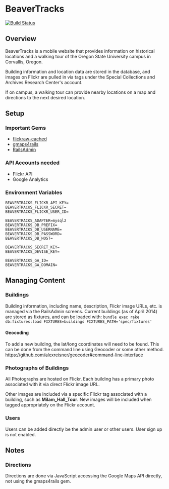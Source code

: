 # BeaverTracks

[![Build
Status](https://travis-ci.org/osulp/BeaverTracks.svg?branch=master)](https://travis-ci.org/osulp/BeaverTracks)

## Overview

BeaverTracks is a mobile website that provides information on historical locations and a walking tour of the Oregon State University campus in Corvallis, Oregon.

Building information and location data are stored in the database, and images on Flickr are pulled in via tags under the Special Collections and Archives Research Center's account.

If on campus, a walking tour can provide nearby locations on a map and directions to the next desired location.

## Setup

### Important Gems

* [flickraw-cached](http://hanklords.github.io/flickraw/)
* [gmaps4rails](https://github.com/apneadiving/Google-Maps-for-Rails)
* [RailsAdmin](https://github.com/sferik/rails_admin)

### API Accounts needed

* Flickr API
* Google Analytics

### Environment Variables

```
BEAVERTRACKS_FLICKR_API_KEY=
BEAVERTRACKS_FLICKR_SECRET=
BEAVERTRACKS_FLICKR_USER_ID=

BEAVERTRACKS_ADAPTER=mysql2
BEAVERTRACKS_DB_PREFIX=
BEAVERTRACKS_DB_USERNAME=
BEAVERTRACKS_DB_PASSWORD=
BEAVERTRACKS_DB_HOST=

BEAVERTRACKS_SECRET_KEY=
BEAVERTRACKS_DEVISE_KEY=

BEAVERTRACKS_GA_ID=
BEAVERTRACKS_GA_DOMAIN=
```

## Managing Content

### Buildings

Building information, including name, description, Flickr image URLs, etc. is managed via the RailsAdmin screens.
Current buildings (as of April 2014) are stored as fixtures, and can be loaded with: `bundle exec rake db:fixtures:load FIXTURES=buildings FIXTURES_PATH='spec/fixtures'`

#### Geocoding

To add a new building, the lat/long coordinates will need to be found. This can be done from the command line using Geocoder or some other method. https://github.com/alexreisner/geocoder#command-line-interface

### Photographs of Buildings

All Photographs are hosted on Flickr. Each building has a primary photo associated with it via direct Flickr image URL. 

Other images are included via a specific Flickr tag associated with a building, such as **Milam_Hall_Tour**. New images will be included when tagged appropriately on the Flickr account. 

### Users

Users can be added directly be the admin user or other users. User sign up is not enabled.


## Notes

### Directions

Directions are done via JavaScript accessing the Google Maps API directly, not using the gmaps4rails gem.
